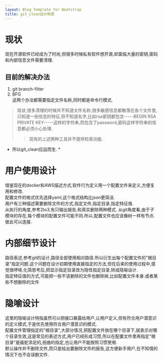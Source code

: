 ```yaml
---
layout: Blog Template for Bootstrap
title: git_clean设计构思
---
```

# 现状  
现在开源软件已经成为了时尚,但很多时候私有软件想开源,却面临大量的密钥,密码和内部信息文件需要清理.  

## 目前的解决办法  
1. git branch-filter  
2. BFG  
这两个办法都需要指定文件名称,同时都是命令行模式.    
> 现状,很多清理的时候并不知道文件名称,很多敏感信息都散落在各个文件里,只知道一些信息的特征,但不知道名字,比如rsa密钥都包含-----BEGIN RSA PRIVATE KEY-----这样的字符串,而包含了password,密码这样字符串的信息都必须小心处理.  
>> 现有的上述两种工具并不提供检索功能.  
* 所以git_clean应运而生. *  

# 用户使用设计  
借鉴现在的docker和AWS描述方式,软件行为定义用一个配置文件来定义,方便复用和修改.  
配置文件的格式优先选择yaml,这个格式结构比json更简洁.  
用户有三种描述需要删除文件的方式,指定文件,指定目录,指定特征值.  
从执行的角度,参考2to3,有只输出报告,和真实删除两种模式.
从git角度看,由于子模块的存在,每个模块的配置文件可能不同.所以,配置文件也应该像树一样有节点.彼此可以连接.  

# 内部细节设计  
路径表述,参考git的设计,路径全部使用相对路径.所以衍生出每个配置文件的"根目录"指定问题.这个问题在设计初期使用直接指定的方法,但在后来的使用过程中,感觉很啰嗦,化简思考后,把显示指定目录改为隐性指定目录,转成隐喻设计.  
指定特征值的方式,可能把一些不该删除的文件也删除掉,比如配置文件本身.或者某些不想删除的文件  

# 隐喻设计  
这里的隐喻设计特指虽然可以把接口暴露给用户,让用户定义,但有符合用户潜意识的定义模式,于是优先使用符合用户潜意识的模式.  
配置文件管理指定的"根目录",大部分情况,把配置文件放在哪个目录下,就表示对哪个目录生效,这是常见的表述方式,用户已经形成习惯,所以在配置文件里再指定"根目录"是画蛇添足的,扭曲的指定,也让用户不能按照习惯使用.  
默认操作并不删除文件,而只是给出要删除文件的报告,这方便新手用户,在不知情的情况下也不会误删文件.  
